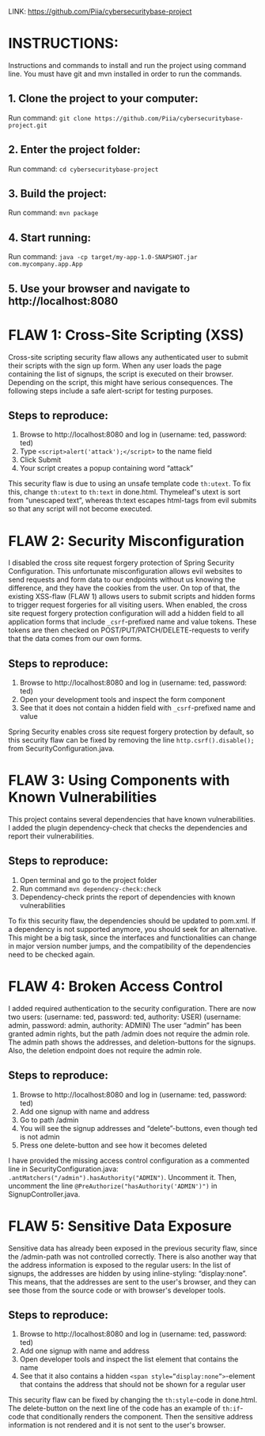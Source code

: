 LINK: https://github.com/Piia/cybersecuritybase-project 

# INSTRUCTIONS:

Instructions and commands to install and run the project using command line. You must have git and mvn installed in order to run the commands.

## 1. Clone the project to your computer:
Run command: `git clone https://github.com/Piia/cybersecuritybase-project.git`

## 2. Enter the project folder:
Run command: `cd cybersecuritybase-project`

## 3. Build the project:
Run command: `mvn package`

## 4. Start running:
Run command: `java -cp target/my-app-1.0-SNAPSHOT.jar com.mycompany.app.App`

## 5. Use your browser and navigate to http://localhost:8080 


# FLAW 1: Cross-Site Scripting (XSS)

Cross-site scripting security flaw allows any authenticated user to submit their scripts with the sign up form. When any user loads the page containing the list of signups, the script is executed on their browser. Depending on the script, this might have serious consequences. The following steps include a safe alert-script for testing purposes.

## Steps to reproduce:

1. Browse to http://localhost:8080 and log in (username: ted, password: ted)
2. Type `<script>alert('attack');</script>` to the name field
3. Click Submit
4. Your script creates a popup containing word “attack”

This security flaw is due to using an unsafe template code `th:utext`. To fix this, change `th:utext` to `th:text` in done.html. Thymeleaf's utext is sort from “unescaped text”, whereas th:text escapes html-tags from evil submits so that any script will not become executed.


# FLAW 2: Security Misconfiguration

I disabled the cross site request forgery protection of Spring Security Configuration. This unfortunate misconfiguration allows evil websites to send requests and form data to our endpoints without us knowing the difference, and they have the cookies from the user. On top of that, the existing XSS-flaw (FLAW 1) allows users to submit scripts and hidden forms to trigger request forgeries for all visiting users. When enabled, the cross site request forgery protection configuration will add a hidden field to all application forms that include `_csrf`-prefixed name and value tokens. These tokens are then checked on POST/PUT/PATCH/DELETE-requests to verify that the data comes from our own forms.

## Steps to reproduce:

1. Browse to http://localhost:8080 and log in (username: ted, password: ted)
2. Open your development tools and inspect the form component 
3. See that it does not contain a hidden field with `_csrf`-prefixed name and value

Spring Security enables cross site request forgery protection by default, so this security flaw can be fixed by removing the line `http.csrf().disable();` from SecurityConfiguration.java.


# FLAW 3: Using Components with Known Vulnerabilities

This project contains several dependencies that have known vulnerabilities. I added the plugin dependency-check that checks the dependencies and report their vulnerabilities.

## Steps to reproduce:

1. Open terminal and go to the project folder
2. Run command `mvn dependency-check:check`
3. Dependency-check prints the report of dependencies with known vulnerabilities

To fix this security flaw, the dependencies should be updated to pom.xml. If a dependency is not supported anymore, you should seek for an alternative. This might be a big task, since the interfaces and functionalities can change in major version number jumps, and the compatibility of the dependencies need to be checked again.


# FLAW 4: Broken Access Control

I added required authentication to the security configuration. There are now two users:
(username: ted, password: ted, authority: USER)
(username: admin, password: admin, authority: ADMIN)
The user “admin” has been granted admin rights, but the path /admin does not require the admin role. The admin path shows the addresses, and deletion-buttons for the signups. Also, the deletion endpoint does not require the admin role.

## Steps to reproduce:

1. Browse to http://localhost:8080 and log in (username: ted, password: ted)
2. Add one signup with name and address
3. Go to path /admin
4. You will see the signup addresses and “delete”-buttons, even though ted is not admin 
5. Press one delete-button and see how it becomes deleted

I have provided the missing access control configuration as a commented line in SecurityConfiguration.java: `.antMatchers("/admin").hasAuthority("ADMIN")`. Uncomment it. Then, uncomment the line `@PreAuthorize("hasAuthority('ADMIN')")` in SignupController.java.


# FLAW 5: Sensitive Data Exposure

Sensitive data has already been exposed in the previous security flaw, since the /admin-path was not controlled correctly. There is also another way that the address information is exposed to the regular users: In the list of signups, the addresses are hidden by using inline-styling: “display:none”. This means, that the addresses are sent to the user's browser, and they can see those from the source code or with browser's developer tools.

## Steps to reproduce:

1. Browse to http://localhost:8080 and log in (username: ted, password: ted)
2. Add one signup with name and address
3. Open developer tools and inspect the list element that contains the name
4. See that it also contains a hidden `<span style=”display:none”>`-element that contains the address that should not be shown for a regular user

This security flaw can be fixed by changing the `th:style`-code in done.html. The delete-button on the next line of the code has an example of `th:if`-code that conditionally renders the component. Then the sensitive address information is not rendered and it is not sent to the user's browser.
